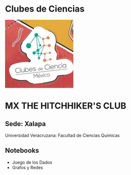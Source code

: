# Clubes de Ciencias 
![Image text](https://github.com/Oswaldoivann/Clubes-Ciencias-Mx/blob/main/Clubes.jpg)

# MX THE HITCHHIKER'S CLUB 


## Sede: Xalapa

Universidad Veracruzana: Facultad de Ciencias Quimicas


## Notebooks

- Juego de los Dados
- Grafos y Redes



